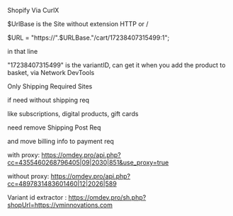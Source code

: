 Shopify Via CurlX


$UrlBase is the Site without extension HTTP or /

$URL = "https://".$URLBase."/cart/17238407315499:1";

in that line

"17238407315499" is the variantID, can get it when you add the product to basket, via Network DevTools

Only Shipping Required Sites

if need without shipping req

like subscriptions, digital products, gift cards


need remove Shipping Post Req

and move billing info to payment req










with proxy: https://omdev.pro/api.php?cc=4355460268796405|09|2030|851&use_proxy=true

without proxy: https://omdev.pro/api.php?cc=4897831483601460|12|2026|589


Variant id extractor : https://omdev.pro/sh.php?shopUrl=https://vminnovations.com


